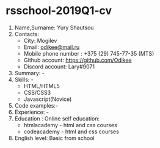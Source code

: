 # rsschool-2019Q1-cv
1. Name,Surname: Yury Shautsou
2. Contacts:
   * City: Mogilev
   * Email: odikee@mail.ru
   * Mobile phone number : +375 (29) 745-77-35 (MTS)
   * Github account: https://github.com/Odikee
   * Discord account: Lary#9071
3. Summary: -
4. Skills: -
   * HTML/HTML5
   * CSS/CSS3
   * Javascript(Novice)
5. Code examples:- 
6. Experience: -
7. Education : Online self education: 
   * htmlacademy - html  and css courses
   * codeacademy - html  and css courses
8. English level: Basic from school
